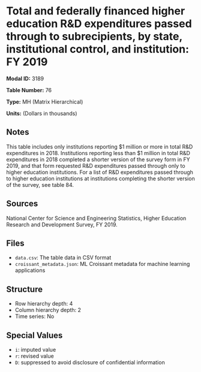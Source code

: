 # Total and federally financed higher education R&D expenditures passed through to subrecipients, by state, institutional control, and institution: FY 2019

**Modal ID:** 3189

**Table Number:** 76

**Type:** MH (Matrix Hierarchical)

**Units:** (Dollars in thousands)

## Notes

This table includes only institutions reporting $1 million or more in total R&D expenditures in 2018. Institutions reporting less than $1 million in total R&D expenditures in 2018 completed a shorter version of the survey form in FY 2019, and that form requested R&D expenditures passed through only to higher education institutions. For a list of R&D expenditures passed through to higher education institutions at institutions completing the shorter version of the survey, see table 84.

## Sources

National Center for Science and Engineering Statistics, Higher Education Research and Development Survey, FY 2019.

## Files

- `data.csv`: The table data in CSV format
- `croissant_metadata.json`: ML Croissant metadata for machine learning applications

## Structure

- Row hierarchy depth: 4
- Column hierarchy depth: 2
- Time series: No

## Special Values

- `i`: imputed value
- `r`: revised value
- `D`: suppressed to avoid disclosure of confidential information
